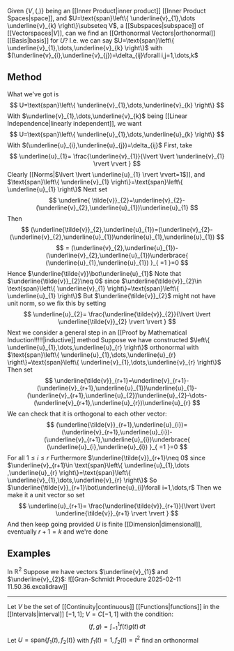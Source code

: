 Given $\left\{ V,(,) \right\}$ being an [[Inner Product|inner product]] [[Inner Product Spaces|space]], and $U=\text{span}\left\{ \underline{v}_{1},\dots \underline{v}_{k} \right\}\subseteq V$, a [[Subspaces|subspace]] of [[Vectorspaces|$V$]], can we find an [[Orthonormal Vectors|orthonormal]] [[Basis|basis]] for $U$?
I.e. we can say $U=\text{span}\left\{ \underline{v}_{1},\dots,\underline{v}_{k} \right\}$ with $(\underline{v}_{i},\underline{v}_{j})=\delta_{ij}\forall i,j=1,\dots,k$
## Method
What we've got is 
$$
U=\text{span}\left\{ \underline{v}_{1},\dots,\underline{v}_{k} \right\}
$$
With $\underline{v}_{1},\dots,\underline{v}_{k}$ being [[Linear Independence|linearly independent]], we want 
$$
U=\text{span}\left\{ \underline{u}_{1},\dots,\underline{u}_{k} \right\}
$$
With $(\underline{u}_{i},\underline{u}_{j})=\delta_{ij}$
First, take 
$$
\underline{u}_{1}= \frac{\underline{v}_{1}}{\lvert \lvert \underline{v}_{1} \rvert \rvert }
$$
Clearly [[Norms|$\lvert \lvert \underline{u}_{1} \rvert \rvert=1$]], and $\text{span}\left\{ \underline{v}_{1} \right\}=\text{span}\left\{ \underline{u}_{1} \right\}$
Next set
$$
\underline{ \tilde{v}}_{2}=\underline{v}_{2}-(\underline{v}_{2},\underline{u}_{1})\underline{u}_{1}
$$
Then
$$
(\underline{\tilde{v}}_{2},\underline{u}_{1})=(\underline{v}_{2}-(\underline{v}_{2},\underline{u}_{1})\underline{u}_{1},\underline{u}_{1})
$$
$$
= (\underline{v}_{2},\underline{u}_{1})-(\underline{v}_{2},\underline{u}_{1})\underbrace{ (\underline{u}_{1},\underline{u}_{1}) }_{ =1 }=0
$$
Hence $\underline{\tilde{v}}\bot\underline{u}_{1}$
Note that $\underline{\tilde{v}}_{2}\neq 0$ since $\underline{\tilde{v}}_{2}\in \text{span}\left\{ \underline{v}_{1} \right\}=\text{span}\left\{ \underline{u}_{1} \right\}$
But $\underline{\tilde{v}}_{2}$ might not have unit norm, so we fix this by setting 
$$
\underline{u}_{2}= \frac{\underline{\tilde{v}}_{2}}{\lvert \lvert \underline{\tilde{v}}_{2} \rvert \rvert }
$$
Next we consider a general step in an [[Proof by Mathematical Induction!!!!!|inductive]] method
Suppose we have constructed $\left\{ \underline{u}_{1},\dots,\underline{u}_{r} \right\}$ orthonormal with $\text{span}\left\{ \underline{u}_{1},\dots,\underline{u}_{r} \right\}=\text{span}\left\{ \underline{v}_{1},\dots,\underline{v}_{r} \right\}$
Then set
$$
\underline{\tilde{v}}_{r+1}=\underline{v}_{r+1}-(\underline{v}_{r+1},\underline{u}_{1})\underline{u}_{1}-(\underline{v}_{r+1},\underline{u}_{2})\underline{u}_{2}-\dots-(\underline{v}_{r+1},\underline{u}_{r})\underline{u}_{r}
$$
We can check that it is orthogonal to each other vector:
$$
(\underline{\tilde{v}}_{r+1},\underline{u}_{i})=(\underline{v}_{r+1},\underline{u}_{i})-(\underline{v}_{r+1},\underline{u}_{i})\underbrace{ (\underline{u}_{i},\underline{u}_{i}) }_{ =1 }=0
$$
For all $1\leq i\leq r$
Furthermore $\underline{\tilde{v}}_{r+1}\neq 0$ since $\underline{v}_{r+1}\in \text{span}\left\{ \underline{u}_{1},\dots ,\underline{u}_{r} \right\}=\text{span}\left\{ \underline{v}_{1},\dots,\underline{v}_{r} \right\}$
So $\underline{\tilde{v}}_{r+1}\bot\underline{u}_{i}\forall i=1,\dots,r$
Then we make it a unit vector so set
$$
\underline{u}_{r+1}= \frac{\underline{\tilde{v}}_{r+1}}{\lvert \lvert \underline{\tilde{v}}_{r+1} \rvert \rvert }
$$
And then keep going provided $U$ is finite [[Dimension|dimensional]], eventually $r+1=k$ and we're done
## Examples
In $\mathbb{R}^{2}$
Suppose we have vectors $\underline{v}_{1}$ and $\underline{v}_{2}$:
![[Gran-Schmidt Procedure 2025-02-11 11.50.36.excalidraw]]
___
Let $V$ be the set of [[Continuity|continuous]] [[Functions|functions]] in the [[Intervals|interval]] $[-1,1]$; $V=C[-1,1]$ with the condition:
$$
(f,g)=\int_{-1}^{1} f(t)g(t) \, dt 
$$
Let $U=\text{span}\left\{ f_{1}(t),f_{2}(t) \right\}$ with $f_{1}(t)=1,f_{2}(t)=t^{2}$ find an orthonormal

